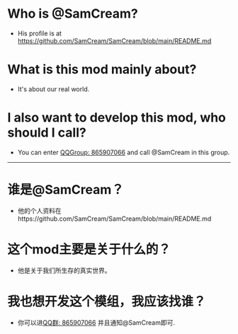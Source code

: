 # Who is @SamCream?
+ His profile is at https://github.com/SamCream/SamCream/blob/main/README.md
# What is this mod mainly about?
+ It's about our real world.
# I also want to develop this mod, who should I call?
+ You can enter [QQGroup: 865907066](https://jq.qq.com/?_wv=1027&k=O1liEjxB) and call @SamCream in this group.
***
# 谁是@SamCream？
+ 他的个人资料在https://github.com/SamCream/SamCream/blob/main/README.md
# 这个mod主要是关于什么的？
+ 他是关于我们所生存的真实世界。
# 我也想开发这个模组，我应该找谁？
+ 你可以进[QQ群: 865907066](https://jq.qq.com/?_wv=1027&k=O1liEjxB) 并且通知@SamCream即可.

